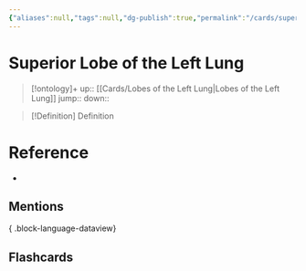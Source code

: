 ```yaml
---
{"aliases":null,"tags":null,"dg-publish":true,"permalink":"/cards/superior-lobe-of-the-left-lung/","dgPassFrontmatter":true}
---
```


# Superior Lobe of the Left Lung

> [!ontology]+
> up:: [[Cards/Lobes of the Left Lung\|Lobes of the Left Lung]]
> jump:: 
> down:: 

> [!Definition] Definition

# Reference

- 

## Mentions


{ .block-language-dataview}

## Flashcards